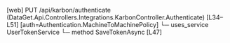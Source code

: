 [web] PUT /api/karbon/authenticate  (DataGet.Api.Controllers.Integrations.KarbonController.Authenticate)  [L34–L51] [auth=Authentication.MachineToMachinePolicy]
  └─ uses_service UserTokenService
    └─ method SaveTokenAsync [L47]

